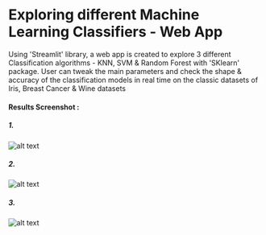 # Exploring different Machine Learning Classifiers - Web App

Using 'Streamlit' library, a web app is created to explore 3 different Classification algorithms - KNN, SVM & Random Forest with 'SKlearn' package.
User can tweak the main parameters and check the shape & accuracy of the classification models in real time on the 
classic datasets of Iris, Breast Cancer & Wine datasets
#### Results Screenshot :
##### 1.

![alt text](https://github.com/invinccha/Exploring-different-Machine-Learning-Classifiers---Web-app/blob/master/screnshot_1.JPG)

##### 2. 
![alt text](https://github.com/invinccha/Exploring-different-Machine-Learning-Classifiers---Web-app/blob/master/screnshot_2.JPG)

##### 3. 
![alt text](https://github.com/invinccha/Exploring-different-Machine-Learning-Classifiers---Web-app/blob/master/screnshot_3.JPG)
